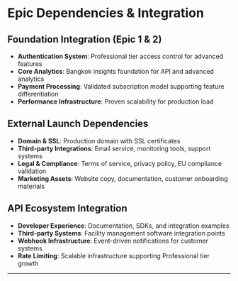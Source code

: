 # Epic Dependencies & Integration

## Foundation Integration (Epic 1 & 2)
- **Authentication System**: Professional tier access control for advanced features
- **Core Analytics**: Bangkok insights foundation for API and advanced analytics
- **Payment Processing**: Validated subscription model supporting feature differentiation
- **Performance Infrastructure**: Proven scalability for production load

## External Launch Dependencies
- **Domain & SSL**: Production domain with SSL certificates
- **Third-party Integrations**: Email service, monitoring tools, support systems
- **Legal & Compliance**: Terms of service, privacy policy, EU compliance validation
- **Marketing Assets**: Website copy, documentation, customer onboarding materials

## API Ecosystem Integration
- **Developer Experience**: Documentation, SDKs, and integration examples
- **Third-party Systems**: Facility management software integration points
- **Webhook Infrastructure**: Event-driven notifications for customer systems
- **Rate Limiting**: Scalable infrastructure supporting Professional tier growth

---
